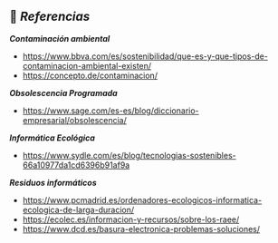 ## 📖 _**Referencias**_

_**Contaminación ambiental**_
- https://www.bbva.com/es/sostenibilidad/que-es-y-que-tipos-de-contaminacion-ambiental-existen/
- https://concepto.de/contaminacion/

_**Obsolescencia Programada**_
- https://www.sage.com/es-es/blog/diccionario-empresarial/obsolescencia/

_**Informática Ecológica**_
- https://www.sydle.com/es/blog/tecnologias-sostenibles-66a10977da1cd6396b91af9a

_**Residuos informáticos**_
- https://www.pcmadrid.es/ordenadores-ecologicos-informatica-ecologica-de-larga-duracion/
- https://ecolec.es/informacion-y-recursos/sobre-los-raee/
- https://www.dcd.es/basura-electronica-problemas-soluciones/



